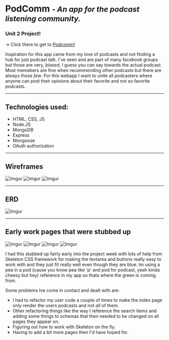 # **PodComm** <small>*- An app for the podcast listening community.*</small>
### Unit 2 Project! 

→ Click there to get to [Podcomm!](https://podcomm.herokuapp.com/)

Inspiration for this app came from my love of podcasts and not finding a hub for just podcast talk.  I've seen and are part of many facebook groups but those are very, *biased*, I guess you can say towards the actual podcast.  Most memebers are fine when recommending other podcasts but there are always those *few*. For this webapp I want to unite all podcasters where anyone can post their opinions about their favorite and not so favorite podcasts.

---

## Technologies used:
- HTML, CSS, JS
- Node.JS
- MongoDB
- Express
- Mongoose
- OAuth authorization

---

## Wireframes
![Imgur](https://i.imgur.com/hpZlrvK.png)
![Imgur](https://i.imgur.com/OYJ2lba.png)
![Imgur](https://i.imgur.com/Kq87zJd.png)

---

## ERD 
![Imgur](https://i.imgur.com/fDIOZmp.png)

---

## Early work pages that were stubbed up

![Imgur](https://i.imgur.com/xZ8EWav.png)
![Imgur](https://i.imgur.com/SzpYPp1.png)
![Imgur](https://i.imgur.com/4KGR2Lp.png)
![Imgur](https://i.imgur.com/Uvu5oR1.png)

I had this stubbed up fairly early into the project week with lots of help from Skeleton CSS framework for making the textarea and buttons really easy to work with and they just fit really well even though they are blue. Im using a pea in a pod (cause you know pea like 'p' and pod for podcast, yeah kinda cheesy but hey) reference in my app so thats where the green is coming from. 

Some problems Ive come in contact and dealt with are:
- I had to refactor my user code a couple of times to make the index page only render the users podcasts and not *all* of them.
- Other refactoring things like the way I reference the search items and adding some things to schemas that then needed to be changed on all pages they appear on.
- Figuring out how to work with Skeleton on the fly.
- Having to add a bit more pages then I'd have hoped for.
